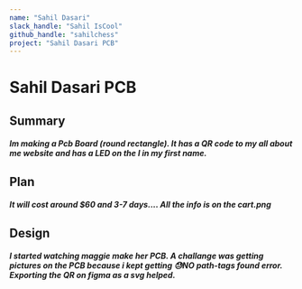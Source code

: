 ```yaml
---
name: "Sahil Dasari"
slack_handle: "Sahil IsCool"
github_handle: "sahilchess"
project: "Sahil Dasari PCB"
---
```


# **Sahil Dasari PCB**
## Summary
##### Im making a Pcb Board (round rectangle). It has a QR code to my all about me website and has a LED on the I in my first name.

## Plan
##### It will cost around $60 and 3-7 days.... All the info is on the **cart.png**

## Design
##### I started watching maggie make her PCB. A challange was getting pictures on the PCB because i kept getting **😓NO path-tags found** error. Exporting the QR on figma as a svg helped. 
